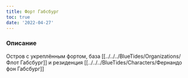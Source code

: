 ```yaml
---
title: Форт Габсбург
toc: true
date: '2022-04-27'
---
```


### Описание
Остров с укреплённым фортом, база [[../../../BlueTides/Organizations/Флот Габсбург]] и резиденция [[../../../BlueTides/Characters/Фернандо фон Габсбург]]